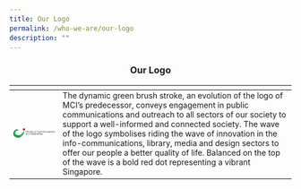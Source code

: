 ```yaml
---
title: Our Logo
permalink: /who-we-are/our-logo
description: ""
---
```

### <center>Our Logo</center>

 
 
 | <!-- -->    | <!-- -->    |
|-------------|-------------|
| ![Alt text for image on Isomer site](/images/MCI.jpg)           | The dynamic green brush stroke, an evolution of the logo of MCI’s predecessor, conveys engagement in public communications and outreach to all sectors of our society to support a well-informed and connected society. The wave of the logo symbolises riding the wave of innovation in the info-communications, library, media and design sectors to offer our people a better quality of life. Balanced on the top of the wave is a bold red dot representing a vibrant Singapore.          |